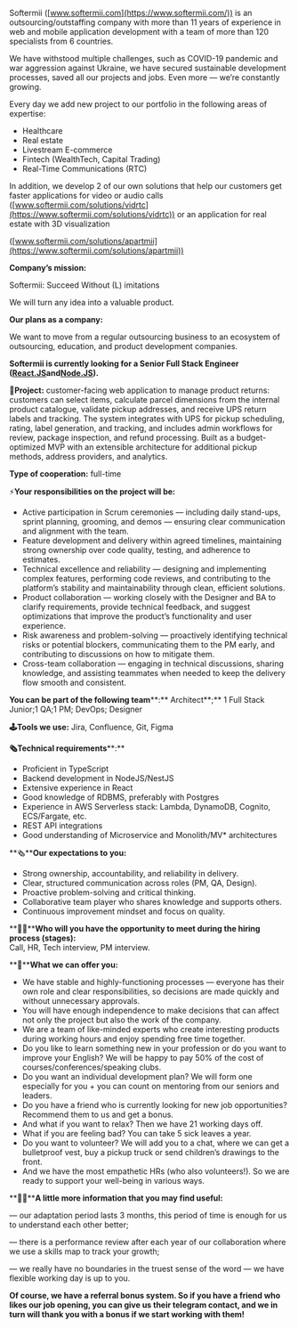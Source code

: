 Softermii ([www.softermii.com](https://www.softermii.com/)) is an
outsourcing/outstaffing company with more than 11 years of experience in web
and mobile application development with a team of more than 120 specialists
from 6 countries.  
  
We have withstood multiple challenges, such as COVID-19 pandemic and war
aggression against Ukraine, we have secured sustainable development processes,
saved all our projects and jobs. Even more — we’re constantly growing.

Every day we add new project to our portfolio in the following areas of
expertise:

  * Healthcare
  * Real estate
  * Livestream E-commerce
  * Fintech (WealthTech, Capital Trading)
  * Real-Time Communications (RTC)

In addition, we develop 2 of our own solutions that help our customers get
faster applications for video or audio calls
([www.softermii.com/solutions/vidrtc](https://www.softermii.com/solutions/vidrtc))
or an application for real estate with 3D visualization

([www.softermii.com/solutions/apartmii](https://www.softermii.com/solutions/apartmii))

**Company’s mission:**

Softermii: Succeed Without (L) imitations

We will turn any idea into a valuable product.

**Our plans as a company:**

We want to move from a regular outsourcing business to an ecosystem of
outsourcing, education, and product development companies.

**Softermii is currently looking for a Senior Full Stack Engineer
(**[**React.JS**](http://react.js)**and**[**Node.JS**](http://node.js)**).**

**📲Project:** customer-facing web application to manage product returns:
customers can select items, calculate parcel dimensions from the internal
product catalogue, validate pickup addresses, and receive UPS return labels
and tracking. The system integrates with UPS for pickup scheduling, rating,
label generation, and tracking, and includes admin workflows for review,
package inspection, and refund processing. Built as a budget-optimized MVP
with an extensible architecture for additional pickup methods, address
providers, and analytics.

**Type of cooperation:** full-time

⚡️**Your responsibilities on the project will be:**

  * Active participation in Scrum ceremonies — including daily stand-ups, sprint planning, grooming, and demos — ensuring clear communication and alignment with the team.
  * Feature development and delivery within agreed timelines, maintaining strong ownership over code quality, testing, and adherence to estimates.
  * Technical excellence and reliability — designing and implementing complex features, performing code reviews, and contributing to the platform’s stability and maintainability through clean, efficient solutions.
  * Product collaboration — working closely with the Designer and BA to clarify requirements, provide technical feedback, and suggest optimizations that improve the product’s functionality and user experience.
  * Risk awareness and problem-solving — proactively identifying technical risks or potential blockers, communicating them to the PM early, and contributing to discussions on how to mitigate them.
  * Cross-team collaboration — engaging in technical discussions, sharing knowledge, and assisting teammates when needed to keep the delivery flow smooth and consistent.

**You can be part of the following team****:** Architect**;** 1 Full Stack
Junior;1 QA;1 PM; DevOps; Designer

**🕹Tools we use:** Jira, Confluence, Git, Figma

**🗞Technical requirements****:**

  * Proficient in TypeScript
  * Backend development in NodeJS/NestJS
  * Extensive experience in React
  * Good knowledge of RDBMS, preferably with Postgres
  * Experience in AWS Serverless stack: Lambda, DynamoDB, Cognito, ECS/Fargate, etc.
  * REST API integrations
  * Good understanding of Microservice and Monolith/MV* architectures

**🗞****Our expectations to you:**

  * Strong ownership, accountability, and reliability in delivery.
  * Clear, structured communication across roles (PM, QA, Design).
  * Proactive problem-solving and critical thinking.
  * Collaborative team player who shares knowledge and supports others.
  * Continuous improvement mindset and focus on quality.

**👨‍💻****Who will you have the opportunity to meet during the hiring process
(stages):**  
Call, HR, Tech interview, PM interview.

**🥯****What we can offer you:**

  * We have stable and highly-functioning processes — everyone has their own role and clear responsibilities, so decisions are made quickly and without unnecessary approvals. 
  * You will have enough independence to make decisions that can affect not only the project but also the work of the company.
  * We are a team of like-minded experts who create interesting products during working hours and enjoy spending free time together.
  * Do you like to learn something new in your profession or do you want to improve your English? We will be happy to pay 50% of the cost of courses/conferences/speaking clubs.
  * Do you want an individual development plan? We will form one especially for you + you can count on mentoring from our seniors and leaders.
  * Do you have a friend who is currently looking for new job opportunities? Recommend them to us and get a bonus.
  * And what if you want to relax? Then we have 21 working days off.
  * What if you are feeling bad? You can take 5 sick leaves a year.
  * Do you want to volunteer? We will add you to a chat, where we can get a bulletproof vest, buy a pickup truck or send children’s drawings to the front.
  * And we have the most empathetic HRs (who also volunteers!). So we are ready to support your well-being in various ways.

**👨‍🏫****A little more information that you may find useful:**

— our adaptation period lasts 3 months, this period of time is enough for us
to understand each other better;

— there is a performance review after each year of our collaboration where we
use a skills map to track your growth;

— we really have no boundaries in the truest sense of the word — we have
flexible working day is up to you.

**Of course, we have a referral bonus system. So if you have a friend who
likes our job opening, you can give us their telegram contact, and we in turn
will thank you with a bonus if we start working with them!**